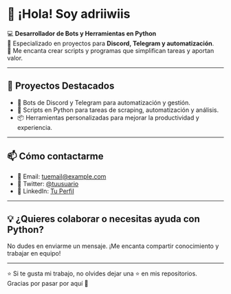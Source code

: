 # 👋 ¡Hola! Soy adriiwiis

💻 **Desarrollador de Bots y Herramientas en Python**  
🤖 Especializado en proyectos para **Discord, Telegram y automatización**.  
🚀 Me encanta crear scripts y programas que simplifican tareas y aportan valor.

---

## 🚀 Proyectos Destacados

- 🤖 Bots de Discord y Telegram para automatización y gestión.  
- 🐍 Scripts en Python para tareas de scraping, automatización y análisis.  
- 📦 Herramientas personalizadas para mejorar la productividad y experiencia.

---

## 📫 Cómo contactarme

- 📧 Email: tuemail@example.com  
- 💬 Twitter: [@tuusuario](https://twitter.com/tuusuario)  
- 🔗 LinkedIn: [Tu Perfil](https://linkedin.com/in/tuusuario)

---

## 💡 ¿Quieres colaborar o necesitas ayuda con Python?

No dudes en enviarme un mensaje. ¡Me encanta compartir conocimiento y trabajar en equipo!

---

⭐ Si te gusta mi trabajo, no olvides dejar una ⭐ en mis repositorios.  
Gracias por pasar por aquí 👾  
